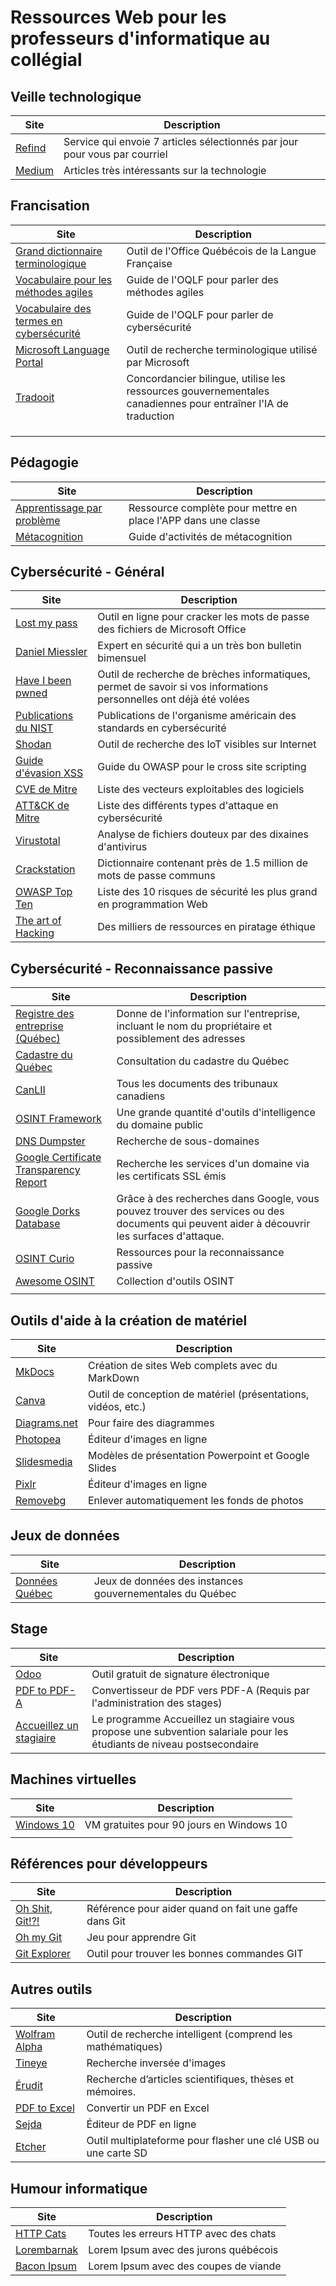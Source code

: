 # Ressources Web pour les professeurs d'informatique au collégial


## Veille technologique
|Site|Description|  
|--|--|  
|[Refind](https://refind.com/etienne-1?invite=2b093b385d)|Service qui envoie 7 articles sélectionnés par jour pour vous par courriel|  
|[Medium](https://medium.com/tag/technology)|Articles très intéressants sur la technologie|  


## Francisation
|Site|Description|  
|--|--|  
|[Grand dictionnaire terminologique](https://gdt.oqlf.gouv.qc.ca)|Outil de l'Office Québécois de la Langue Française|  
|[Vocabulaire pour les méthodes agiles](https://www.oqlf.gouv.qc.ca/ressources/bibliotheque/dictionnaires/vocabulaire-agilite.aspx)|Guide de l'OQLF pour parler des méthodes agiles|
|[Vocabulaire des termes en cybersécurité](https://www.oqlf.gouv.qc.ca/ressources/bibliotheque/dictionnaires/vocabulaire-securite-informatique.aspx)|Guide de l'OQLF pour parler de cybersécurité|  
|[Microsoft Language Portal](https://www.microsoft.com/en-us/language)|Outil de recherche terminologique utilisé par Microsoft|  
|[Tradooit](http://www.tradooit.com)|Concordancier bilingue, utilise les ressources gouvernementales canadiennes pour entraîner l'IA de traduction|  
|[]()||  
|[]()||  
|[]()||  

## Pédagogie
|Site|Description|  
|--|--|  
|[Apprentissage par problème](https://aide.ccdmd.qc.ca/oas/fr/node/120)|Ressource complète pour mettre en place l'APP dans une classe|  
|[Métacognition](https://www.globalmetacognition.com/post/metacognition-activities-strategies-the-ultimate-guide)|Guide d'activités de métacognition|  

## Cybersécurité - Général
|Site|Description|  
|--|--|  
|[Lost my pass](https://www.lostmypass.com/fr/)|Outil en ligne pour cracker les mots de passe des fichiers de Microsoft Office|  
|[Daniel Miessler](https://danielmiessler.com)|Expert en sécurité qui a un très bon bulletin bimensuel |  
|[Have I been pwned](https://haveibeenpwned.com)|Outil de recherche de brèches informatiques, permet de savoir si vos informations personnelles ont déjà été volées|  
|[Publications du NIST](https://csrc.nist.gov/publications/sp)|Publications de l'organisme américain des standards en cybersécurité|  
|[Shodan](https://www.shodan.io)|Outil de recherche des IoT visibles sur Internet|  
|[Guide d'évasion XSS](https://cheatsheetseries.owasp.org/cheatsheets/XSS_Filter_Evasion_Cheat_Sheet.html)|Guide du OWASP pour le cross site scripting|  
|[CVE de Mitre](https://cve.mitre.org/cve/)|Liste des vecteurs exploitables des logiciels|  
|[ATT&CK de Mitre](https://attack.mitre.org)|Liste des différents types d'attaque en cybersécurité|  
|[Virustotal](https://www.virustotal.com/gui/home/upload)|Analyse de fichiers douteux par des dixaines d'antivirus|  
|[Crackstation](https://crackstation.net/crackstation-wordlist-password-cracking-dictionary.htm)|Dictionnaire contenant près de 1.5 million de mots de passe communs|  
|[OWASP Top Ten](https://owasp.org/www-project-top-ten/)|Liste des 10 risques de sécurité les plus grand en programmation Web|  
|[The art of Hacking](https://github.com/The-Art-of-Hacking/h4cker)|Des milliers de ressources en piratage éthique|  

## Cybersécurité - Reconnaissance passive
|Site|Description|  
|--|--| 
|[Registre des entreprise (Québec)](http://www.registreentreprises.gouv.qc.ca/fr/default.aspx)|Donne de l'information sur l'entreprise, incluant le nom du propriétaire et possiblement des adresses|  
|[Cadastre du Québec](https://appli.mern.gouv.qc.ca/infolot/)|Consultation du cadastre du Québec|  
|[CanLII](https://www.canlii.org/fr/)|Tous les documents des tribunaux canadiens|  
|[OSINT Framework](https://osintframework.com/)|Une grande quantité d'outils d'intelligence du domaine public|  
|[DNS Dumpster](https://dnsdumpster.com/)|Recherche de sous-domaines|  
|[Google Certificate Transparency Report](https://transparencyreport.google.com/https/certificates?hl=en)|Recherche les services d'un domaine via les certificats SSL émis|  
|[Google Dorks Database](https://www.exploit-db.com/google-hacking-database)|Grâce à des recherches dans Google, vous pouvez trouver des services ou des documents qui peuvent aider à découvrir les surfaces d'attaque.|  
|[OSINT Curio](https://osintcurio.us)|Ressources pour la reconnaissance passive|  
|[Awesome OSINT](https://github.com/jivoi/awesome-osint)|Collection d'outils OSINT|  
|[]()||  


## Outils d'aide à la création de matériel
|Site|Description|  
|--|--| 
|[MkDocs](https://www.mkdocs.org)|Création de sites Web complets avec du MarkDown|  
|[Canva](https://www.canva.com)|Outil de conception de matériel (présentations, vidéos, etc.)|  
|[Diagrams.net](https://www.diagrams.net)|Pour faire des diagrammes|  
|[Photopea](https://www.photopea.com)|Éditeur d'images en ligne|  
|[Slidesmedia](https://slidesmania.com)|Modèles de présentation Powerpoint et Google Slides|  
|[Pixlr](https://pixlr.com/x/)|Éditeur d'images en ligne|  
|[Removebg](https://remove.bg)|Enlever automatiquement les fonds de photos|


## Jeux de données
|Site|Description|  
|--|--| 
|[Données Québec](https://www.donneesquebec.ca)|Jeux de données des instances gouvernementales du Québec| 

## Stage
|Site|Description|  
|--|--| 
|[Odoo](https://www.odoo.com/fr_FR)|Outil gratuit de signature électronique| 
|[PDF to PDF-A](https://www.pdftron.com/pdf-tools/pdfa-converter/)|Convertisseur de PDF vers PDF-A (Requis par l'administration des stages)| 
|[Accueillez un stagiaire](https://pratiquesrh.com/fr/accueillez-un-stagiaire)|Le programme Accueillez un stagiaire vous propose une subvention salariale pour les étudiants de niveau postsecondaire|  

## Machines virtuelles
|Site|Description|  
|--|--| 
|[Windows 10](https://developer.microsoft.com/en-us/microsoft-edge/tools/vms/)|VM gratuites pour 90 jours en Windows 10|  
|[]()||  

## Références pour développeurs
|Site|Description|  
|--|--| 
|[Oh Shit, Git!?!](https://ohshitgit.com)|Référence pour aider quand on fait une gaffe dans Git|  
|[Oh my Git](https://ohmygit.org)|Jeu pour apprendre Git|  
|[Git Explorer](https://gitexplorer.com/)|Outil pour trouver les bonnes commandes GIT|    

## Autres outils
|Site|Description|  
|--|--| 
|[Wolfram Alpha](https://www.wolframalpha.com)|Outil de recherche intelligent (comprend les mathématiques)| 
|[Tineye](https://tineye.com)|Recherche inversée d'images|  
|[Érudit](https://www.erudit.org/fr/)|Recherche d’articles scientifiques, thèses et mémoires.|  
|[PDF to Excel](https://www.pdftoexcel.com/)|Convertir un PDF en Excel|  
|[Sejda](https://www.sejda.com/pdf-editor)|Éditeur de PDF en ligne|  
|[Etcher](https://www.balena.io/etcher/?ref=etcher_menu)|Outil multiplateforme pour flasher une clé USB ou une carte SD|  


## Humour informatique
|Site|Description|
|--|--|
|[HTTP Cats](https://http.cat)|Toutes les erreurs HTTP avec des chats|  
|[Lorembarnak](https://www.lorembarnak.com)|Lorem Ipsum avec des jurons québécois|  
|[Bacon Ipsum](https://baconipsum.com/)|Lorem Ipsum avec des coupes de viande|  
 